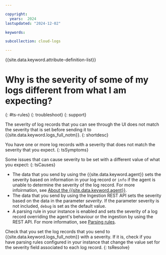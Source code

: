 ```yaml
---

copyright:
  years:  2024
lastupdated: "2024-12-02"

keywords:

subcollection: cloud-logs

---
```



{{site.data.keyword.attribute-definition-list}}

# Why is the severity of some of my logs different from what I am expecting?
{: #ts-rules}
{: troubleshoot}
{: support}

The severity of log records that you can see through the UI does not match the severity that is set before sending it to {{site.data.keyword.logs_full_notm}}.
{: shortdesc}

You have one or more log records with a severity that does not match the severity that you expect.
{: tsSymptoms}



Some issues that can cause severity to be set with a different value of what you expect:
{: tsCauses}

- The data that you send by using the {{site.data.keyword.agent}} sets the severity based on information in your log record or `info` if the agent is unable to determine the severity of the log record. For more infoirmation, see [About the {{site.data.keyword.agent}}](/docs/cloud-logs?topic=cloud-logs-agent-about#agent-about-ov).
- The data that you send by using the Ingestion REST API sets the severity based on the data in the parameter *severity*. If the parameter severity is not included, `debug` is set as the default value.
- A parsing rule in your instance is enabled and sets the severity of a log record overriding the agent's behaviour or the ingestion by using the REST API. For more information, see [Parsing rules](/docs/cloud-logs?topic=cloud-logs-log_parsing_rules).



Check that you set the log records that you send to {{site.data.keyword.logs_full_notm}} with a severity. If it is, check if you have parsing rules configured in your instance that change the value set for the severity field associated to each log record.
{: tsResolve}

